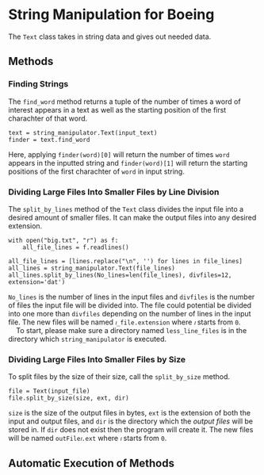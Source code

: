# String Manipulation for Boeing

The `Text` class takes in string data and gives out needed data.

## Methods

### Finding Strings

The `find_word` method returns a tuple of the number of times a word of interest appears in a text as well as the starting position of the first charachter of that word.

```
text = string_manipulator.Text(input_text)
finder = text.find_word
```

Here, applying `finder(word)[0]` will return the number of times `word` appears in the inputted string and `finder(word)[1]` will return the starting positions of the first charachter of `word` in input string. <br>

### Dividing Large Files Into Smaller Files by Line Division

The `split_by_lines` method of the `Text` class divides the input file into a desired amount of smaller files. It can make the output files into any desired extension.

```
with open("big.txt", "r") as f:
    all_file_lines = f.readlines()

all_file_lines = [lines.replace("\n", '') for lines in file_lines]
all_lines = string_manipulator.Text(file_lines)
all_lines.split_by_lines(No_lines=len(file_lines), divfiles=12, extension='dat')
```

`No_lines` is the number of lines in the input files and `divfiles` is the number of files the input file will be divided into. The file could potential be divided into one more than `divfiles` depending on the number of lines in the input file. The new files will be named `𝚤_file.extension` where `𝚤` starts from `0`. <br>
<null>
&nbsp;&nbsp;&nbsp;&nbsp;To start, please make sure a directory named `less_line_files` is in the directory which `string_manipulator` is executed. <br>

### Dividing Large Files Into Smaller Files by Size

To split files by the size of their size, call the `split_by_size` method. 

```
file = Text(input_file)
file.split_by_size(size, ext, dir)
```
`size` is the size of the output files in bytes, `ext` is the extension of both the input and output files, and `dir` is the directory which the *output files* will be stored in. If `dir` does not exist then the program will create it. The new files will be named `outFile𝚤.ext` where `𝚤` starts from `0`. <br>

## Automatic Execution of Methods
